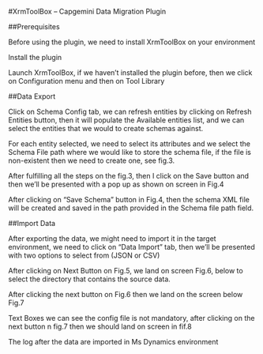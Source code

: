 #XrmToolBox – Capgemini Data Migration Plugin 

##Prerequisites 

Before using the plugin, we need to install XrmToolBox on your environment   

Install the plugin 

Launch XrmToolBox, if we haven’t installed the plugin before, then we click on Configuration menu and then on Tool Library 

##Data Export 

Click on Schema Config tab, we can refresh entities by clicking on Refresh Entities button, then it will populate the Available entities list, and we can select the entities that we would to create schemas against. 

For each entity selected, we need to select its attributes and we select the Schema File path where we would like to store the schema file, if the file is non-existent then we need to create one, see fig.3. 

After fulfilling all the steps on the fig.3, then I click on the Save button and then we’ll be presented with a pop up as shown on screen in Fig.4 

After clicking on “Save Schema” button in Fig.4, then the schema XML file will be created and saved in the path provided in the Schema file path field. 

##Import Data 

After exporting the data, we might need to import it in the target environment, we need to click on “Data Import” tab, then we’ll be presented with two options to select from (JSON or CSV) 

After clicking on Next Button on Fig.5, we land on screen Fig.6, below to select the directory that contains the source data. 

After clicking the next button on Fig.6 then we land on the screen below Fig.7 

Text Boxes we can see the config file is not mandatory, after clicking on the next button n fig.7 then we should land on screen in fif.8 

The log after the data are imported in Ms Dynamics environment 

 

 

 

 

 

 

 

 

 